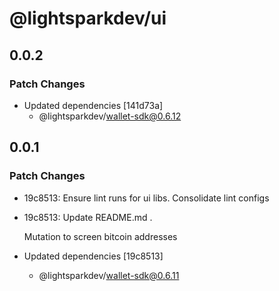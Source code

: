 # @lightsparkdev/ui

## 0.0.2

### Patch Changes

- Updated dependencies [141d73a]
  - @lightsparkdev/wallet-sdk@0.6.12

## 0.0.1

### Patch Changes

- 19c8513: Ensure lint runs for ui libs. Consolidate lint configs
- 19c8513: Update README.md .

  Mutation to screen bitcoin addresses

- Updated dependencies [19c8513]
  - @lightsparkdev/wallet-sdk@0.6.11
